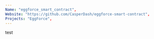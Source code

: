 ```yaml
---
Name: "eggforce_smart_contract",
Website: "https://github.com/CasperDash/eggforce-smart-contract",
Projects: "EggForce",
---
```

<!--lang:en--> 
test
<!--lang:es--] 
test
<!--lang:de--] 
test
<!--lang:fr--] 
test
<!--lang:pl--] 
test
<!--lang:uk--] 
test
[!--lang:*-->  
